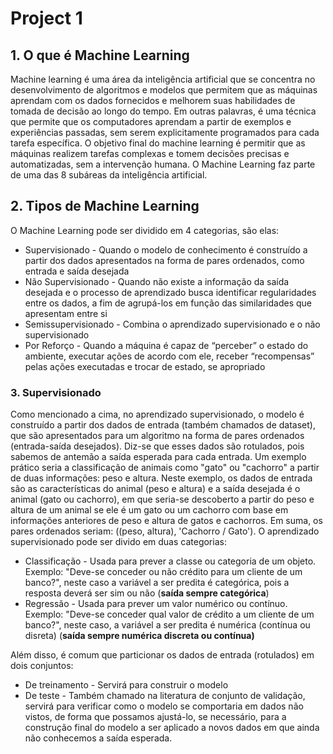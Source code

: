 # Project 1

## 1. O que é Machine Learning
Machine learning é uma área da inteligência artificial que se concentra no desenvolvimento de algoritmos e modelos que permitem que as máquinas aprendam com os dados fornecidos e melhorem suas habilidades de tomada de decisão ao longo do tempo. Em outras palavras, é uma técnica que permite que os computadores aprendam a partir de exemplos e experiências passadas, sem serem explicitamente programados para cada tarefa específica. O objetivo final do machine learning é permitir que as máquinas realizem tarefas complexas e tomem decisões precisas e automatizadas, sem a intervenção humana. O Machine Learning faz parte de uma das 8 subáreas da inteligência artificial.

## 2. Tipos de Machine Learning
O Machine Learning pode ser dividido em 4 categorias, são elas:
  * Supervisionado - Quando o modelo de conhecimento é construído a partir dos dados apresentados na forma de pares ordenados, como entrada e saída desejada
  * Não Supervisionado - Quando não existe a informação da saída desejada e o processo de aprendizado busca identificar regularidades entre os dados, a fim de agrupá-los em função das similaridades que apresentam entre si
  * Semissupervisionado - Combina o aprendizado supervisionado e o não supervisionado
  * Por Reforço - Quando a máquina é capaz de “perceber” o estado do ambiente, executar ações de acordo com ele, receber “recompensas” pelas ações executadas e trocar de estado, se apropriado 

### 3. Supervisionado
Como mencionado a cima, no aprendizado supervisionado, o modelo é construído a partir dos dados de entrada (também chamados de dataset), que são apresentados para um algoritmo na forma de pares ordenados (entrada-saída desejados). Diz-se que esses dados são rotulados, pois sabemos de antemão a saída esperada para cada entrada. Um exemplo prático seria a classificação de animais como "gato" ou "cachorro" a partir de duas informações: peso e altura. Neste exemplo, os dados de entrada são as características do animal (peso e altura) e a saída desejada é o animal (gato ou cachorro), em que seria-se descoberto a partir do peso e altura de um animal se ele é um gato ou um cachorro com base em informações anteriores de peso e altura de gatos e cachorros. Em suma, os pares ordenados seriam: ((peso, altura), 'Cachorro / Gato'). 
O aprendizado supervisionado pode ser divido em duas categorias:
  * Classificação - Usada para prever a classe ou categoria de um objeto. Exemplo: "Deve-se conceder ou não crédito para um cliente de um banco?", neste caso a variável a ser predita é categórica, pois a resposta deverá ser sim ou não (**saída sempre categórica**)
  * Regressão - Usada para prever um valor numérico ou contínuo. Exemplo: "Deve-se conceder qual valor de crédito a um cliente de um banco?", neste caso, a variável a ser predita é numérica (contínua ou disreta) (**saída sempre numérica discreta ou contínua)**

Além disso, é comum que particionar os dados de entrada (rotulados) em dois conjuntos:
  * De treinamento - Servirá para construir o modelo
  * De teste - Também chamado na literatura de conjunto de validação, servirá para verificar como o modelo se comportaria em dados não vistos, de forma que possamos ajustá-lo, se necessário, para a construção final do modelo a ser aplicado a novos dados em que ainda não conhecemos a saída esperada.


